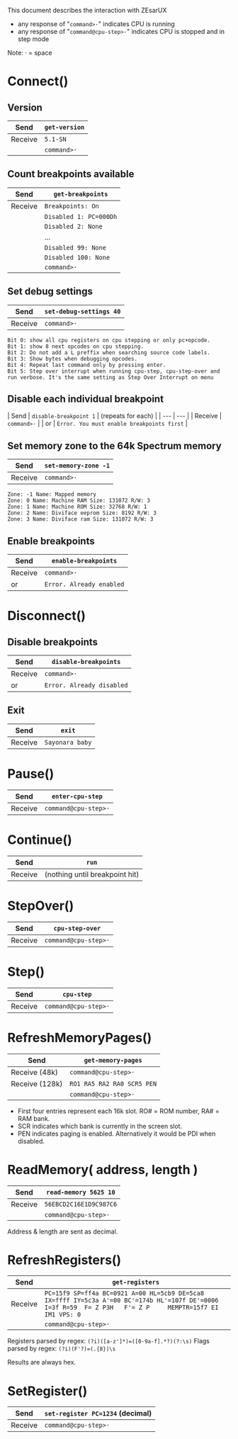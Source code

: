 This document describes the interaction with ZEsarUX

* any response of "`command>·`" indicates CPU is running
* any response of "`command@cpu-step>·`" indicates CPU is stopped and in step mode

Note: · = space


# Connect()

## Version

| Send | `get-version` |
| --- | --- |
| Receive | `5.1-SN` |
| | `command>·` |


## Count breakpoints available

| Send | `get-breakpoints` |
| --- | --- |
| Receive | `Breakpoints: On` |
| | `Disabled 1: PC=000Dh` | 
| | `Disabled 2: None` | 
| | ... | 
| | `Disabled 99: None` | 
| | `Disabled 100: None` | 
| | `command>·` |


## Set debug settings

| Send | `set-debug-settings 40` |
| --- | --- |
| Receive | `command>·` |

```
Bit 0: show all cpu registers on cpu stepping or only pc+opcode.
Bit 1: show 8 next opcodes on cpu stepping.
Bit 2: Do not add a L preffix when searching source code labels.
Bit 3: Show bytes when debugging opcodes.
Bit 4: Repeat last command only by pressing enter.
Bit 5: Step over interrupt when running cpu-step, cpu-step-over and run verbose. It's the same setting as Step Over Interrupt on menu
```


## Disable each individual breakpoint

| Send | `disable-breakpoint 1` | (repeats for each) |
| --- | --- |
| Receive | `command>·` |
| or | `Error. You must enable breakpoints first` | 


## Set memory zone to the 64k Spectrum memory

| Send | `set-memory-zone -1` |
| --- | --- |
| Receive | `command>·` |

```
Zone: -1 Name: Mapped memory
Zone: 0 Name: Machine RAM Size: 131072 R/W: 3
Zone: 1 Name: Machine ROM Size: 32768 R/W: 1
Zone: 2 Name: Diviface eeprom Size: 8192 R/W: 3
Zone: 3 Name: Diviface ram Size: 131072 R/W: 3
```

## Enable breakpoints

| Send | `enable-breakpoints` |
| --- | --- |
| Receive | `command>·` |
| or | `Error. Already enabled` | 


# Disconnect()

## Disable breakpoints

| Send | `disable-breakpoints` |
| --- | --- |
| Receive | `command>·` |
| or | `Error. Already disabled` |


## Exit

| Send | `exit` |
| --- | --- |
| Receive | `Sayonara baby` |


# Pause()

| Send | `enter-cpu-step` |
| --- | --- |
| Receive | `command@cpu-step>·` |


# Continue()

| Send | `run` |
| --- | --- |
| Receive | (nothing until breakpoint hit) |


# StepOver()

| Send | `cpu-step-over` |
| --- | --- |
| Receive | `command@cpu-step>·` |


# Step()

| Send | `cpu-step` |
| --- | --- |
| Receive | `command@cpu-step>·` |


# RefreshMemoryPages()

| Send | `get-memory-pages` |
| --- | --- |
| Receive (48k) | `command@cpu-step>·` |
| Receive (128k) | `RO1 RA5 RA2 RA0 SCR5 PEN` | 
| | `command@cpu-step>·` |

* First four entries represent each 16k slot.  RO# = ROM number, RA# = RAM bank.
* SCR indicates which bank is currently in the screen slot.
* PEN indicates paging is enabled.  Alternatively it would be PDI when disabled.


# ReadMemory( address, length )

| Send | `read-memory 5625 10` |
| --- | --- |
| Receive | `56EBCD2C16E1D9C987C6` |
| | `command@cpu-step>·` |

Address & length are sent as decimal.


# RefreshRegisters()

| Send | `get-registers` |
| --- | --- |
| Receive | `PC=15f9 SP=ff4a BC=0921 A=00 HL=5cb9 DE=5ca8 IX=ffff IY=5c3a A'=00 BC'=174b HL'=107f DE'=0006 I=3f R=59  F= Z P3H   F'= Z P     MEMPTR=15f7 EI IM1 VPS: 0` |
| | `command@cpu-step>·` |

Registers parsed by regex: `(?i)([a-z']*)=([0-9a-f].*?)(?:\s)`
Flags parsed by regex: `(?i)(F'?)=(.{8})\s`

Results are always hex.


# SetRegister()

| Send | `set-register PC=1234` (decimal) | 
| --- | --- |
| Receive | `command@cpu-step>·` |


